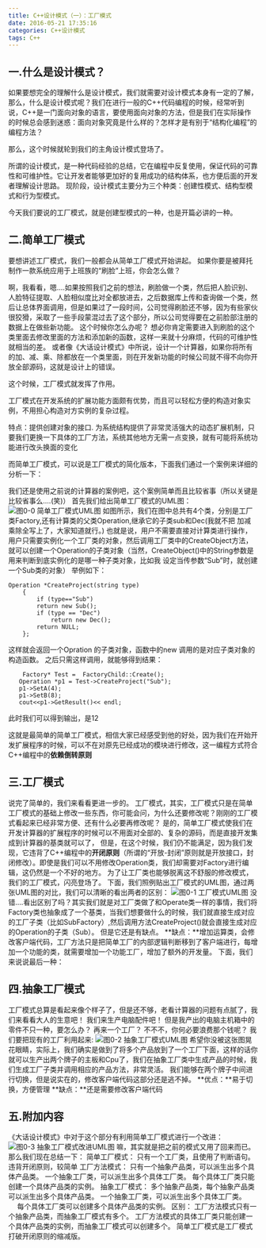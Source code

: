```yaml
---
title: C++设计模式（一）：工厂模式
date: 2016-05-21 17:35:16
categories: C++设计模式
tags: C++
---
```

## 一.什么是设计模式？
   如果要想完全的理解什么是设计模式，我们就需要对设计模式本身有一定的了解，那么，什么是设计模式呢？我们在进行一般的C++代码编程的时候，经常听到说，C++是一门面向对象的语言，要使用面向对象的方法，但是我们在实际操作的时候总会感到迷惑：面向对象究竟是什么样的？怎样才是有别于“结构化编程”的编程方法？

 那么，这个时候就轮到我们的主角设计模式登场了。

   所谓的设计模式，是一种代码经验的总结，它在编程中反复使用，保证代码的可靠性和可维护性。它让开发者能够更加好的复用成功的结构体系，也方便后面的开发者理解设计思路。
   现阶段，设计模式主要分为三个种类：创建性模式、结构型模式和行为型模式。

   今天我们要说的工厂模式，就是创建型模式的一种，也是开篇必讲的一种。
## 二.简单工厂模式
要想讲述工厂模式，我们一般都会从简单工厂模式开始讲起。
如果你要是被拜托制作一款系统应用于上班族的“刷脸”上班，你会怎么做？

啊，我看看，嗯....如果按照我们之前的想法，刷脸做一个类，然后把人脸识别、人脸特征提取、人脸相似度比对全都放进去，之后数据库上传和查询做一个类，然后让总体界面调用，但是如果过了一段时间，公司觉得刷脸还不够，因为有些家伙很狡猾，采取了一些手段蒙混过去了这个部分，所以公司觉得要在之前脸部注册的数据上在做些新功能。
这个时候你怎么办呢？
想必你肯定需要进入到刷脸的这个类里面去修改里面的方法和添加新的函数，这样一来就十分麻烦，代码的可维护性就相当的差。
或者像《大话设计模式》中所说，设计一个计算器，如果你将所有的加、减、乘、除都放在一个类里面，则在开发新功能的时候公司就不得不向你开放全部源码，这就是设计上的错误。

这个时候，工厂模式就发挥了作用。

工厂模式在开发系统的扩展功能方面颇有优势，而且可以轻松方便的构造对象实例，不用担心构造对方实例的复杂过程。

特点：提供创建对象的接口. 为系统结构提供了非常灵活强大的动态扩展机制，只要我们更换一下具体的工厂方法，系统其他地方无需一点变换，就有可能将系统功能进行改头换面的变化

而简单工厂模式，可以说是工厂模式的简化版本，下面我们通过一个案例来详细的分析一下：

我们还是使用之前说的计算器的案例吧，这个案例简单而且比较省事（所以关键是比较省事么....(笑)）
首先我们给出简单工厂模式的UML图：
![图0-0 简单工厂模式UML图](\images\C++designer\one_FactoryMode\简单工厂模式UML图.png)
如图所示，我们在图中总共有4个类，分别是工厂类Factory,还有计算类的父类Operation,继承它的子类sub和Dec(我就不把
加减乘除全写上了，大家知道就行。)
也就是说，用户不需要直接对计算类进行操作，用户只需要实例化一个工厂类的对象，然后调用工厂类中的CreateObject方法，就可以创建一个Operation的子类对象（当然，CreateObject()中的String参数是用来判断到底实例化的是哪一种子类对象，比如我
设定当传参数“Sub”时，就创建一个Sub类的对象）
举例如下：
```
Operation *CreateProject(string type)
	{
		if (type=="Sub")
		return new Sub();
		if (type == "Dec")
			return new Dec();
		return NULL;
	};
```
这样就会返回一个Opration 的子类对象，函数中的new 调用的是对应子类对象的构造函数。
之后只需这样调用，就能够得到结果：
```
	Factory* Test =  FactoryChild::Create();
   Operation *p1 = Test->CreateProject("Sub");
   p1->SetA(4);
   p1->SetB(8);
   cout<<p1->GetResult()<< endl;
```
此时我们可以得到输出，是12

这就是最简单的简单工厂模式，相信大家已经感受到他的好处，因为我们在开始开发扩展程序的时候，可以不在对原先已经成功的模块进行修改，这一编程方式符合C++编程中的**依赖倒转原则**
## 三.工厂模式
   说完了简单的，我们来看看更进一步的。
工厂模式，其实，工厂模式只是在简单工厂模式的基础上修改一些东西，你可能会问，为什么还要修改呢？刚刚的工厂模式看起来已经非常方便、还有什么必要再修改呢？
是的，简单工厂模式使我们在开发计算器的扩展程序的时候可以不用面对全部的、复杂的源码，而是直接开发集成到计算器的基类就可以了，
但是，在这个时候，我们仍不能满足，因为我们发现，它违背了C++编程中的**开闭原则**（所谓的“开放-封闭”原则就是开放接口，封闭修改）。即使是我们可以不用修改Operation类，我们却需要对Factory进行编辑，这仍然是一个不好的地方。
为了让工厂类也能够脱离这不舒服的修改模式，我们的工厂模式，闪亮登场了。
下面，我们照例贴出工厂模式的UML图，通过两张UML图的对比，我们可以清晰的看出两者的区别：
![图0-1 工厂模式UML图]( \images\C++designer\one_FactoryMode\工厂模式UML.png)
没错....看出区别了吗？其实我们就是对工厂类做了和Operate类一样的事情，我们将Factory类也抽象成了一个基类，当我们想要做什么的时候，我们就直接生成对应的工厂子类（比如SubFactory）,然后调用方法CreateProject()就会直接生成对应的Operation的子类（Sub）。
但是它还是有缺点。
**缺点：**增加运算类，会修改客户端代码，工厂方法只是把简单工厂的内部逻辑判断移到了客户端进行，每增加一个功能的类，就需要增加一个功能工厂，增加了额外的开发量。
下面，我们来说说最后一种：
## 四.抽象工厂模式
工厂模式总算是看起来像个样子了，但是还不够，老看计算器的问题有点腻了，我们来看看大人的生意吧！
我们来生产电脑配件吧！
但是我产出的电脑主机箱中的零件不只一种，要怎么办？
再来一个工厂？
不不不，你何必要浪费那个钱呢？
我们要把现有的工厂利用起来:
![图0-2 抽象工厂模式UML图](\images\C++designer\one_FactoryMode\抽象工厂模式.png)
希望你没被这张图晃花眼睛，实际上，我们确实是做到了将多个产品放到了一个工厂下面，这样的话你就可以生产出两个牌子的主板和Cpu了，我们在抽象工厂类中生成产品的时候，我们生成工厂子类并调用相应的产品方法，非常灵活。
我们能够在两个牌子中间进行切换，但是说实在的，修改客户端代码这部分还是逃不掉。
**优点：**易于切换，方便管理
**缺点：**还是需要修改客户端代码
## 五.附加内容
《大话设计模式》中对于这个部分有利用简单工厂模式进行一个改进：
![图0-3 抽象工厂模式改进UML图](\images\C++designer\one_FactoryMode\抽象工厂模式改进UML.png)
嘛，其实就是把之前的模式又用了回来而已。
那么我们现在总结一下：
简单工厂模式：
只有一个工厂类，且使用了判断语句。
违背开闭原则，较简单
工厂方法模式：
只有一个抽象产品类，可以派生出多个具体产品类。
 一个抽象工厂类，可以派生出多个具体工厂类。
每个具体工厂类只能创建一个具体产品类的实例。
抽象工厂模式：
多个抽象产品类，每个抽象产品类可以派生出多个具体产品类。
 一个抽象工厂类，可以派生出多个具体工厂类。
　 每个具体工厂类可以创建多个具体产品类的实例。
 区别：
工厂方法模式只有一个抽象产品类，而抽象工厂模式有多个。
工厂方法模式的具体工厂类只能创建一个具体产品类的实例，而抽象工厂模式可以创建多个。
简单工厂模式是工厂模式打破开闭原则的缩减版。
